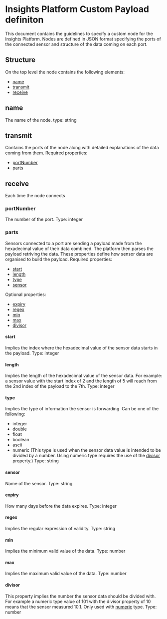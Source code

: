 # Insights Platform Custom Payload definiton
This document contains the guidelines to specify a custom node for the Insights Platform. Nodes are defined in JSON format specifying the ports of the connected sensor and structure of the data coming on each port.

## Structure
On the top level the node contains the following elements:
- [name](#name)
- [transmit](#transmit)
- [receive](#receive)

## name
The name of the node.
type: string

## transmit
Contains the ports of the node along with detailed explanations of the data coming from them.
Required properties:
- [portNumber](#portNumber)
- [parts](#parts)

## receive
Each time the node connects

### portNumber
The number of the port.
Type: integer

### parts
Sensors connected to a port are sending a payload made from the hexadecimal value of their data combined. The platform then parses the payload retriving the data. These properties define how sensor data are organised to build the payload.
Required properties:
 - [start](#start)
 - [length](#length)
 - [type](#type)
 - [sensor](#sensor)

Optional properties:
 - [expiry](#expiry)
 - [regex](#regex)
 - [min](#min)
 - [max](#max)
 - [divisor](#divisor)
 
#### start
Implies the index where the hexadecimal value of the sensor data starts in the payload.
Type: integer
 
#### length
Implies the length of the hexadecimal value of the sensor data.
For example: a sensor value with the start index of 2 and the length of 5 will reach from the 2nd index of the payload to the 7th.
Type: integer
 
#### type
Implies the type of information the sensor is forwarding.
Can be one of the following:
 - integer
 - double
 - float
 - boolean
 - ascii
 - numeric (This type is used when the sensor data value is intended to be divided by a number. Using numeric type requires the use of the [divisor](#divisor) property.)
Type: string
 
#### sensor
Name of the sensor.
Type: string
 
#### expiry
How many days before the data expires.
Type: integer
 
#### regex
Implies the regular expression of validity.
Type: string
 
#### min
Implies the minimum valid value of the data.
Type: number
 
#### max
Implies the maximum valid value of the data.
Type: number
 
#### divisor
This property implies the number the sensor data should be divided with.
For example a numeric type value of 101 with the divisor property of 10 means that the sensor measured 10.1. Only used with [numeric](#numeric) type.
Type: number
